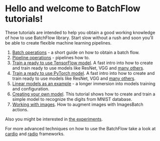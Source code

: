 # Hello and welcome to BatchFlow tutorials!

These tutorials are intended to help you obtain a good working knowledge of how to use BatchFlow library. Start slow without a rush and soon you'll be able to create flexible machine learning pipelines.

1. [Batch operations](./01_batch_operations.ipynb) - a short guide on how to obtain a batch flow.
2. [Pipeline operations](./02_pipeline_operations.ipynb) - pipelines how to.
3. [Train a ready to use TensorFlow model](./03_ready_to_use_model_tf.ipynb). A fast intro into how to create and train ready to use models like ResNet, VGG and [many others](https://analysiscenter.github.io/batchflow/intro/model_zoo_tf.html).
4. [Train a ready to use PyTorch model](./03_ready_to_use_model_torch.ipynb). A fast intro into how to create and train ready to use models like ResNet, VGG and [many others](https://analysiscenter.github.io/batchflow/intro/model_zoo_torch.html).
5. [Linear models as an example](./04_linear_models_example.ipynb) - a longer immersion into models training and configuration.
6. [Creating your own model](./05_creating_CNN.ipynb). This tutorial shows how to create and train a simple model to recognize the digits from MNIST database.
7. [Working with images](./06_image_augmentation.ipynb). How to augment images with ImagesBatch actions.

Also you might be interested in [the experiments](./../experiments/experiments.ipynb).

For more advanced techniques on how to use the BatchFlow take a look at [cardio](https://github.com/analysiscenter/cardio/blob/master/tutorials) and [radio](https://github.com/analysiscenter/radio/blob/master/tutorials) frameworks.
